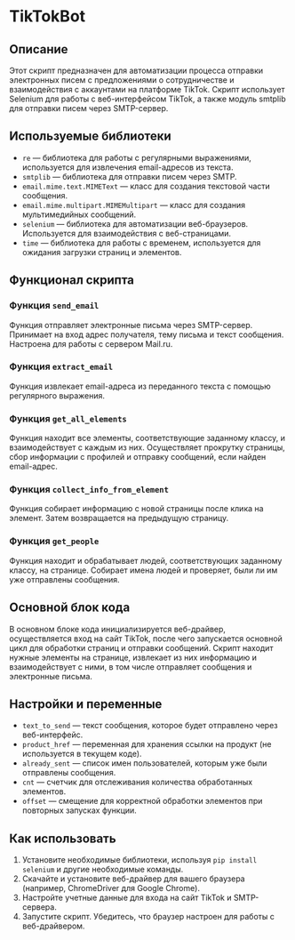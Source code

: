 # TikTokBot

<h2>Описание</h2>
<p>Этот скрипт предназначен для автоматизации процесса отправки электронных писем с предложениями о сотрудничестве и взаимодействия с аккаунтами на платформе TikTok. Скрипт использует Selenium для работы с веб-интерфейсом TikTok, а также модуль smtplib для отправки писем через SMTP-сервер.</p>

<h2>Используемые библиотеки</h2>
<ul>
  <li><code>re</code> — библиотека для работы с регулярными выражениями, используется для извлечения email-адресов из текста.</li>
  <li><code>smtplib</code> — библиотека для отправки писем через SMTP.</li>
  <li><code>email.mime.text.MIMEText</code> — класс для создания текстовой части сообщения.</li>
  <li><code>email.mime.multipart.MIMEMultipart</code> — класс для создания мультимедийных сообщений.</li>
  <li><code>selenium</code> — библиотека для автоматизации веб-браузеров. Используется для взаимодействия с веб-страницами.</li>
  <li><code>time</code> — библиотека для работы с временем, используется для ожидания загрузки страниц и элементов.</li>
</ul>

<h2>Функционал скрипта</h2>

<h3>Функция <code>send_email</code></h3>
<p>Функция отправляет электронные письма через SMTP-сервер. Принимает на вход адрес получателя, тему письма и текст сообщения. Настроена для работы с сервером Mail.ru.</p>

<h3>Функция <code>extract_email</code></h3>
<p>Функция извлекает email-адреса из переданного текста с помощью регулярного выражения.</p>

<h3>Функция <code>get_all_elements</code></h3>
<p>Функция находит все элементы, соответствующие заданному классу, и взаимодействует с каждым из них. Осуществляет прокрутку страницы, сбор информации с профилей и отправку сообщений, если найден email-адрес.</p>

<h3>Функция <code>collect_info_from_element</code></h3>
<p>Функция собирает информацию с новой страницы после клика на элемент. Затем возвращается на предыдущую страницу.</p>

<h3>Функция <code>get_people</code></h3>
<p>Функция находит и обрабатывает людей, соответствующих заданному классу, на странице. Собирает имена людей и проверяет, были ли им уже отправлены сообщения.</p>

<h2>Основной блок кода</h2>
<p>В основном блоке кода инициализируется веб-драйвер, осуществляется вход на сайт TikTok, после чего запускается основной цикл для обработки страниц и отправки сообщений. Скрипт находит нужные элементы на странице, извлекает из них информацию и взаимодействует с ними, в том числе отправляет сообщения и электронные письма.</p>

<h2>Настройки и переменные</h2>
<ul>
  <li><code>text_to_send</code> — текст сообщения, которое будет отправлено через веб-интерфейс.</li>
  <li><code>product_href</code> — переменная для хранения ссылки на продукт (не используется в текущем коде).</li>
  <li><code>already_sent</code> — список имен пользователей, которым уже были отправлены сообщения.</li>
  <li><code>cnt</code> — счетчик для отслеживания количества обработанных элементов.</li>
  <li><code>offset</code> — смещение для корректной обработки элементов при повторных запусках функции.</li>
</ul>

<h2>Как использовать</h2>
<ol>
  <li>Установите необходимые библиотеки, используя <code>pip install selenium</code> и другие необходимые команды.</li>
  <li>Скачайте и установите веб-драйвер для вашего браузера (например, ChromeDriver для Google Chrome).</li>
  <li>Настройте учетные данные для входа на сайт TikTok и SMTP-сервера.</li>
  <li>Запустите скрипт. Убедитесь, что браузер настроен для работы с веб-драйвером.</li>
</ol>
